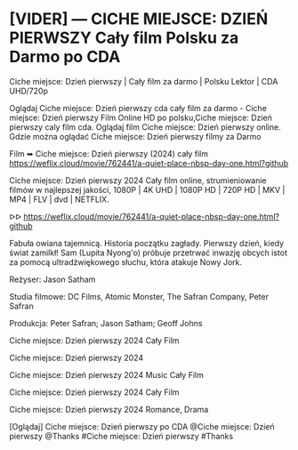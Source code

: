 # [VIDER] — CICHE MIEJSCE: DZIEŃ PIERWSZY Cały film Polsku za Darmo po CDA


Ciche miejsce: Dzień pierwszy | Cały film za darmo | Polsku Lektor | CDA UHD/720p

Oglądaj Ciche miejsce: Dzień pierwszy cda cały film za darmo - Ciche miejsce: Dzień pierwszy Film Online HD po polsku,Ciche miejsce: Dzień pierwszy caly film cda. Oglądaj film Ciche miejsce: Dzień pierwszy online. Gdzie można oglądać Ciche miejsce: Dzień pierwszy filmy za Darmo

Film ➥ Ciche miejsce: Dzień pierwszy (2024) cały film https://weflix.cloud/movie/762441/a-quiet-place-nbsp-day-one.html?github

Ciche miejsce: Dzień pierwszy 2024 Cały film online, strumieniowanie filmów w najlepszej jakości, 1080P | 4K UHD | 1080P HD | 720P HD | MKV | MP4 | FLV | dvd | NETFLIX.

ᐅᐅ https://weflix.cloud/movie/762441/a-quiet-place-nbsp-day-one.html?github

Fabuła owiana tajemnicą. Historia początku zagłady. Pierwszy dzień, kiedy świat zamilkł! Sam (Lupita Nyong'o) próbuje przetrwać inwazję obcych istot za pomocą ultradźwiękowego słuchu, która atakuje Nowy Jork.


Reżyser: Jason Satham

Studia filmowe: DC Films, Atomic Monster, The Safran Company, Peter Safran

Produkcja: Peter Safran; Jason Satham; Geoff Johns

Ciche miejsce: Dzień pierwszy 2024 Cały Film

Ciche miejsce: Dzień pierwszy 2024

Ciche miejsce: Dzień pierwszy 2024 Music Cały Film

Ciche miejsce: Dzień pierwszy 2024 Cały Film

Ciche miejsce: Dzień pierwszy 2024 Romance, Drama

[Oglądaj] Ciche miejsce: Dzień pierwszy po CDA @Ciche miejsce: Dzień pierwszy @Thanks #Ciche miejsce: Dzień pierwszy #Thanks
